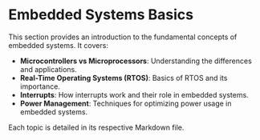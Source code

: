 # Embedded Systems Basics

This section provides an introduction to the fundamental concepts of embedded systems. It covers:

- **Microcontrollers vs Microprocessors**: Understanding the differences and applications.
- **Real-Time Operating Systems (RTOS)**: Basics of RTOS and its importance.
- **Interrupts**: How interrupts work and their role in embedded systems.
- **Power Management**: Techniques for optimizing power usage in embedded systems.

Each topic is detailed in its respective Markdown file.
